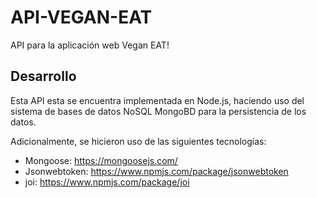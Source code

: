 # API-VEGAN-EAT
API para la aplicación web Vegan EAT!

## Desarrollo
Esta API esta se encuentra implementada en Node.js, haciendo uso del sistema de bases de datos NoSQL MongoBD para la persistencia de los datos. 

Adicionalmente, se hicieron uso de las siguientes tecnologías: 
* Mongoose: https://mongoosejs.com/ 
* Jsonwebtoken: https://www.npmjs.com/package/jsonwebtoken
* joi: https://www.npmjs.com/package/joi
